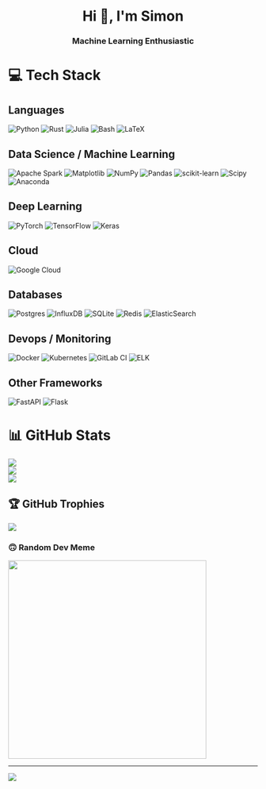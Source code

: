 <h1 align="center">Hi 👋, I'm Simon</h1>
<h3 align="center">Machine Learning Enthusiastic</h3>

# 💻 Tech Stack
## Languages
![Python](https://img.shields.io/badge/python-3670A0?style=for-the-badge&logo=python&logoColor=ffdd54)
![Rust](https://img.shields.io/badge/rust-%23000000.svg?style=for-the-badge&logo=rust&logoColor=white)
![Julia](https://img.shields.io/badge/-Julia-9558B2?style=for-the-badge&logo=julia&logoColor=white)
![Bash](https://img.shields.io/badge/-Bash-1f425f?style=for-the-badge&logoColor=white&logo=gnubash)
![LaTeX](https://img.shields.io/badge/latex-%23008080.svg?style=for-the-badge&logo=latex&logoColor=white) 

## Data Science / Machine Learning
![Apache Spark](https://img.shields.io/badge/Apache%20Spark-FDEE21?style=for-the-badge&logo=apachespark&logoColor=black)
![Matplotlib](https://img.shields.io/badge/Matplotlib-%23ffffff.svg?style=for-the-badge&logo=Matplotlib&logoColor=black)
![NumPy](https://img.shields.io/badge/numpy-%23013243.svg?style=for-the-badge&logo=numpy&logoColor=white)
![Pandas](https://img.shields.io/badge/pandas-%23150458.svg?style=for-the-badge&logo=pandas&logoColor=white)
![scikit-learn](https://img.shields.io/badge/scikit--learn-%23F7931E.svg?style=for-the-badge&logo=scikit-learn&logoColor=white)
![Scipy](https://img.shields.io/badge/SciPy-%230C55A5.svg?style=for-the-badge&logo=scipy&logoColor=%white)
![Anaconda](https://img.shields.io/badge/Anaconda-%2344A833.svg?style=for-the-badge&logo=anaconda&logoColor=white) 

## Deep Learning
![PyTorch](https://img.shields.io/badge/PyTorch-%23EE4C2C.svg?style=for-the-badge&logo=PyTorch&logoColor=white)
![TensorFlow](https://img.shields.io/badge/TensorFlow-%23FF6F00.svg?style=for-the-badge&logo=TensorFlow&logoColor=white)
![Keras](https://img.shields.io/badge/Keras-%23D00000.svg?style=for-the-badge&logo=Keras&logoColor=white)

## Cloud
![Google Cloud](https://img.shields.io/badge/GoogleCloud-%234285F4.svg?style=for-the-badge&logo=google-cloud&logoColor=white) 

## Databases
![Postgres](https://img.shields.io/badge/postgres-%23316192.svg?style=for-the-badge&logo=postgresql&logoColor=white)
![InfluxDB](https://img.shields.io/badge/InfluxDB-22ADF6?style=for-the-badge&logo=InfluxDB&logoColor=white) 
![SQLite](https://img.shields.io/badge/sqlite-%2307405e.svg?style=for-the-badge&logo=sqlite&logoColor=white)
![Redis](https://img.shields.io/badge/redis-%23DD0031.svg?style=for-the-badge&logo=redis&logoColor=white) 
![ElasticSearch](https://img.shields.io/badge/-ElasticSearch-005571?style=for-the-badge&logo=elasticsearch)

## Devops / Monitoring
 ![Docker](https://img.shields.io/badge/docker-%230db7ed.svg?style=for-the-badge&logo=docker&logoColor=white)
 ![Kubernetes](https://img.shields.io/badge/kubernetes-%23326ce5.svg?style=for-the-badge&logo=kubernetes&logoColor=white)
 ![GitLab CI](https://img.shields.io/badge/gitlab%20CI-%23181717.svg?style=for-the-badge&logo=gitlab&logoColor=white)
 ![ELK](https://img.shields.io/badge/ELK-E6007A?style=for-the-badge&logo=elasticstack&logoColor=white)

## Other Frameworks
![FastAPI](https://img.shields.io/badge/FastAPI-005571?style=for-the-badge&logo=fastapi)
![Flask](https://img.shields.io/badge/flask-%23000.svg?style=for-the-badge&logo=flask&logoColor=white)  


# 📊 GitHub Stats
![](https://github-readme-stats.vercel.app/api?username=kyn76&theme=dark&hide_border=false&include_all_commits=false&count_private=false)<br/>
![](https://github-readme-streak-stats.herokuapp.com/?user=kyn76&theme=dark&hide_border=false)<br/>
![](https://github-readme-stats.vercel.app/api/top-langs/?username=kyn76&theme=dark&hide_border=false&include_all_commits=false&count_private=false&layout=compact)

## 🏆 GitHub Trophies
![](https://github-profile-trophy.vercel.app/?username=kyn76&theme=radical&no-frame=false&no-bg=false&margin-w=4)

### 🙃 Random Dev Meme
<img src='https://memer-new.vercel.app/' style="height: 400px;"/>

---
[![](https://visitcount.itsvg.in/api?id=kyn76&icon=0&color=0)](https://visitcount.itsvg.in)

<!-- Proudly created with GPRM ( https://gprm.itsvg.in ) -->
